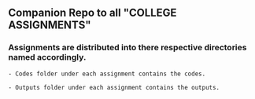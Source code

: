 ## Companion Repo to all "COLLEGE ASSIGNMENTS"

### Assignments are distributed into there respective directories named accordingly.

```
- Codes folder under each assignment contains the codes.

- Outputs folder under each assignment contains the outputs.
```